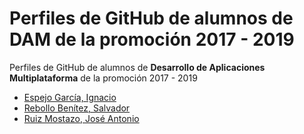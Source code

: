# Perfiles de GitHub de alumnos de DAM de la promoción 2017 - 2019
Perfiles de GitHub de alumnos de **Desarrollo de Aplicaciones Multiplataforma** de la promoción 2017 - 2019

* [Espejo García, Ignacio](https://github.com/NachoEspejo)
* [Rebollo Benítez, Salvador](https://github.com/salvirb)
* [Ruiz Mostazo, José Antonio](https://github.com/Joseantonioruizmostazo)
